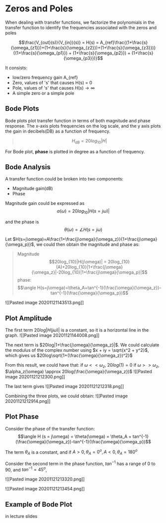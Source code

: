 # Zeros and Poles

When dealing with transfer functions, we factorize the polynomials in the transfer function to identify the frequencies associated with the zeros and poles

$$\frac{V_{out}(s)}{V_{in})(s)} = H(s) = A_{ref}\frac{(1+\frac{s}{\omega_{z1}})+(1+\frac{s}{\omega_{z2}})+(1+\frac{s}{\omega_{z3}})}{(1+\frac{s}{\omega_{p1}}) + (1+\frac{s}{\omega_{p2}}) + (1+\frac{s}{\omega_{p3}})}$$

It consists:
- low/zero frequency gain A_{ref}
- Zero, values of 's' that causes H(s) = 0
- Pole, values of 's' that causes $H(s) \rightarrow \infty$
- A simple zero or a simple pole

## Bode Plots
Bode plots plot transfer function in terms of both magnitude and phase response. The x-axis plots frequencies on the log scale, and the y axis plots the gain in decibels(DB) as a function of frequency. 

> $$H_{dB} = 20log_{10}|H|$$

For Bode plot, **phase** is plotted in degree as a function of frequency.

## Bode Analysis
A transfer function could be broken into two components:
- Magnitude gain(dB)
- Phase

Magnitude gain could be expressed as 
$$\alpha(\omega) = 20log_{10}|H(s=j\omega)|$$

and the phase is
$$\theta(\omega)=\angle H(s=j\omega)$$

Let $H(s=j\omega)=A\frac{1+\frac{j\omega}{\omega_z}}{1+\frac{j\omega}{\omega_p}}$, we could then obtain the magnitude and phase as:

> Magnitude
> $$20log_{10}|H(j\omega)| = 20log_{10}(A)+20log_{10}|1+\frac{j\omega}{\omega_z}|-20log_{10}|1+\frac{j\omega}{\omega_p}|$$
> phase: $$\angle H(s=j\omega)=\theta_A+tan^{-1}(\frac{\omega}{\omega_z})-tan^{-1}(\frac{\omega}{\omega_p})$$


![[Pasted image 20201121143513.png]]

## Plot Amplitude
The first term $20log|H(j\omega)|$ is a constant, so it is a horizontal line in the graph.
![[Pasted image 20201121144008.png]]


The next term is $20log|1+\frac{j\omega}{\omega_z}|$. We could calculate the modulus of the complex number using $x + iy = \sqrt{x^2 + y^2}$, which gives us $20log\sqrt{1+(\frac{\omega}{\omega_z})^2}$

From this result, we could have that:
if $\omega << \omega_z$, $20log(1) = 0$
if $\omega >> \omega_z$, $\alpha_z(\omega) \approx 20log(\frac{\omega}{\omega_z})$
![[Pasted image 20201121212300.png]]

The last term gives
![[Pasted image 20201121212318.png]]

Combining the three plots, we could obtain:
![[Pasted image 20201121212914.png]]

## Plot Phase
Consider the phase of the transfer function:
$$\angle H (s = j\omega) = \theta(\omega) = \theta_A + tan^{-1}(\frac{\omega}{\omega_z})-tan^{-1}(\frac{\omega}{\omega_p})$$

The term $\theta_A$ is a constant, and if $A > 0, \theta_A = 0^o, A< 0, \theta_A = 180^o$

Consider the second term in the phase function, $tan^{-1}$ has a range of 0 to 90, and $tan^{-1} = 45^o$,

![[Pasted image 20201121213320.png]]

![[Pasted image 20201121213454.png]]

## Example of Bode Plot
in lecture slides
